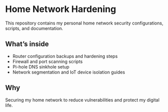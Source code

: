 # Home Network Hardening

This repository contains my personal home network security configurations, scripts, and documentation.

## What’s inside

- Router configuration backups and hardening steps  
- Firewall and port scanning scripts  
- Pi-hole DNS sinkhole setup  
- Network segmentation and IoT device isolation guides

## Why

Securing my home network to reduce vulnerabilities and protect my digital life.

